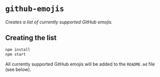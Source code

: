 # `github-emojis`

_Creates a list of currently supported GitHub emojis._

## Creating the list

```bash
npm install
npm start
```

All currently supported GitHub emojis will be added to the `README.md` file (see below).

